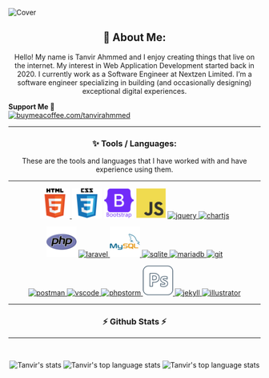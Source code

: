 <!-- - 👋 Hi, I’m Tanvir Ahmmed
- 🌱 I’m currently learning Laravel
- 📫 How to reach me: tanvirahmmad826@gmail.com
- ⚡ Fun fact: I love traveling -->

![Cover](https://repository-images.githubusercontent.com/530346094/17d78f5b-5b87-44b6-bfce-9132bb4500f5)
<!---
tanvirahmmed8/tanvirahmmed8 is a ✨ special ✨ repository because its `README.md` (this file) appears on your GitHub profile.
You can click the Preview link to take a look at your changes.
--->

 
<h2 align="center">🌱 About Me:</h2>
<p align="center">Hello! My name is Tanvir Ahmmed and I enjoy creating things that live on the internet. My interest in Web Application Development started back in 2020. I currently work as a Software Engineer at Nextzen Limited. I’m a software engineer specializing in building (and occasionally designing) exceptional digital experiences.</p>

**Support Me 🌈** <br/>
 [![buymeacoffee.com/tanvirahmmed](https://img.shields.io/badge/Buy_Me_A_Coffee-FFDD00?style=for-the-badge&logo=buy-me-a-coffee&logoColor=black)](https://www.buymeacoffee.com/tanvirahmmed)
<hr>

<h3 align="center">✨ Tools / Languages:</h3>
<p align="center">These are the tools and languages that I have worked with and have experience using them.</p>
<hr>

<!-- ![Php](https://img.shields.io/badge/-PHP-05122A?style=flat&logo=php)
![Laravel](https://img.shields.io/badge/-Laravel-05122A?style=flat&logo=laravel)
![Livewire](https://img.shields.io/badge/-Livewire-313131?style=flat&logo=Livewire)
![JavaScript](https://img.shields.io/badge/-JavaScript-05122A?style=flat&logo=javascript)
![jQuery](https://img.shields.io/badge/-jQuery-313131?style=flat&logo=jquery)
![HTML](https://img.shields.io/badge/-HTML-05122A?style=flat&logo=HTML5)
![CSS](https://img.shields.io/badge/-CSS-05122A?style=flat&logo=CSS3)
![Bootstrap](https://img.shields.io/badge/-Bootstrap-313131?style=flat&logo=bootstrap)
![GitHub](https://img.shields.io/badge/-GitHub-05122A?style=flat&logo=github)
![Git](https://img.shields.io/badge/-Git-05122A?style=flat&logo=git)
![SQL](https://img.shields.io/badge/-SQL-05122A?style=flat&logo=mysql)
![Visual Studio Code](https://img.shields.io/badge/-Visual%20Studio%20Code-05122A?style=flat&logo=visual-studio-code&logoColor=007ACC)
![PhpStrom](https://img.shields.io/badge/-PhpStrom-05122A?style=flat&logo=phpstorm)
![Linux](https://img.shields.io/badge/-Linux-05122A?style=flat&logo=linux)
![Windows](https://img.shields.io/badge/-Windows-313131?style=flat&logo=windows)
![Canva](https://img.shields.io/badge/-Canva-313131?style=flat&logo=canva)
-->



<p align="center">
<a href="https://www.w3.org/html/" target="_blank" rel="noreferrer"> <img src="https://raw.githubusercontent.com/devicons/devicon/master/icons/html5/html5-original-wordmark.svg" alt="html5" width="60" height="60"/> </a>
<a href="https://www.w3schools.com/css/" target="_blank" rel="noreferrer"> <img src="https://raw.githubusercontent.com/devicons/devicon/master/icons/css3/css3-original-wordmark.svg" alt="css3" width="60" height="60"/></a>
<a href="https://getbootstrap.com" target="_blank" rel="noreferrer"> <img src="https://raw.githubusercontent.com/devicons/devicon/master/icons/bootstrap/bootstrap-plain-wordmark.svg" alt="bootstrap" width="60" height="60"/></a>
<a href="https://developer.mozilla.org/en-US/docs/Web/JavaScript" target="_blank" rel="noreferrer"> <img src="https://raw.githubusercontent.com/devicons/devicon/master/icons/javascript/javascript-original.svg" alt="javascript" width="60" height="60"/></a>
<a href="https://jquery.com/" target="_blank" rel="noreferrer"> <img <img src="https://cdn.jsdelivr.net/gh/devicons/devicon/icons/jquery/jquery-plain-wordmark.svg" alt="jquery" width="60" height="60"/>
<a href="https://www.chartjs.org" target="_blank" rel="noreferrer"> <img src="https://www.chartjs.org/media/logo-title.svg" alt="chartjs" width="60" height="60"/> </a>
</a>
</p>



<p align="center">
<a href="https://www.php.net" target="_blank" rel="noreferrer"> <img src="https://raw.githubusercontent.com/devicons/devicon/master/icons/php/php-original.svg" alt="php" width="60" height="60"/></a>
<a href="https://laravel.com/" target="_blank" rel="noreferrer"> <img src="https://laravel.com/img/logomark.min.svg" alt="laravel" width="60" height="60"/> </a>
<a href="https://www.mysql.com/" target="_blank" rel="noreferrer"> <img src="https://raw.githubusercontent.com/devicons/devicon/master/icons/mysql/mysql-original-wordmark.svg" alt="mysql" width="60" height="60"/> </a>
<a href="https://www.sqlite.org/" target="_blank" rel="noreferrer"> <img src="https://www.vectorlogo.zone/logos/sqlite/sqlite-icon.svg" alt="sqlite" width="60" height="60"/> </a>
<a href="https://mariadb.org/" target="_blank" rel="noreferrer"> <img src="https://www.vectorlogo.zone/logos/mariadb/mariadb-icon.svg" alt="mariadb" width="60" height="60"/> </a>
<a href="https://git-scm.com/" target="_blank" rel="noreferrer"> <img src="https://www.vectorlogo.zone/logos/git-scm/git-scm-icon.svg" alt="git" width="60" height="60"/> </a>
</p>

<p align="center">
<a href="https://postman.com" target="_blank" rel="noreferrer"> <img src="https://www.vectorlogo.zone/logos/getpostman/getpostman-icon.svg" alt="postman" width="60" height="60"/> </a>
<a href="https://code.visualstudio.com/" target="_blank" rel="noreferrer"> <img src="https://cdn.jsdelivr.net/gh/devicons/devicon/icons/vscode/vscode-original-wordmark.svg" alt="vscode" width="60" height="60"/> </a>
<a href="https://www.jetbrains.com/phpstorm/" target="_blank" rel="noreferrer"> <img src="https://upload.wikimedia.org/wikipedia/commons/thumb/c/c9/PhpStorm_Icon.svg/2048px-PhpStorm_Icon.svg.png" alt="phpstorm" width="60" height="60"/> </a>
<a href="https://www.photoshop.com/en" target="_blank" rel="noreferrer"> <img src="https://raw.githubusercontent.com/devicons/devicon/master/icons/photoshop/photoshop-line.svg" alt="photoshop" width="60" height="60"/> </a>
<a href="https://www.canva.com/" target="_blank" rel="noreferrer"> <img src="https://static.canva.com/web/images/12487a1e0770d29351bd4ce4f87ec8fe.svg" alt="jekyll" width="60" height="60"/> </a>
<a href="https://www.adobe.com/in/products/illustrator.html" target="_blank" rel="noreferrer"> <img src="https://www.vectorlogo.zone/logos/adobe_illustrator/adobe_illustrator-icon.svg" alt="illustrator" width="60" height="60"/> </a>
</p>

<hr>
<h3 align="center">⚡ Github Stats ⚡</h3>
<hr>
<br>
<p align="center">
    <img height="165" src="https://github-readme-stats.vercel.app/api?username=tanvirahmmed8&count_private=true&include_all_commits=true&theme=tokyonight" alt="Tanvir's stats" />
    <img src="https://github-readme-stats.vercel.app/api/top-langs/?username=tanvirahmmed8&layout=compact&theme=tokyonight" alt="Tanvir's top language stats" />

  <img src="https://github-readme-activity-graph.vercel.app/graph?username=tanvirahmmed8&bg_color=000000&color=0f7cf0&line=0b71d0&point=ffffff&area=true&hide_border=true" alt="Tanvir's top language stats" />
</p>
